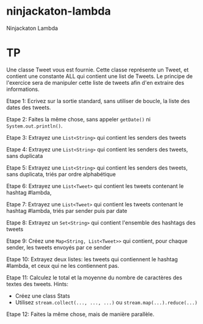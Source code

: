 ninjackaton-lambda
==================

Ninjackaton Lambda

# TP

Une classe Tweet vous est fournie. Cette classe représente un Tweet, et contient une constante ALL qui contient 
une list de Tweets. Le principe de l'exercice sera de manipuler cette liste de tweets afin d'en extraire des 
informations.

Etape 1: Ecrivez sur la sortie standard, sans utiliser de boucle, la liste des dates des tweets.

Etape 2: Faites la même chose, sans appeler `getDate()` ni `System.out.println()`.

Etape 3: Extrayez une `List<String>` qui contient les senders des tweets

Etape 4: Extrayez une `List<String>` qui contient les senders des tweets, sans duplicata

Etape 5: Extrayez une `List<String>` qui contient les senders des tweets, sans duplicata, triés par ordre alphabétique

Etape 6: Extrayez une `List<Tweet>` qui contient les tweets contenant le hashtag #lambda, 

Etape 7: Extrayez une `List<Tweet>` qui contient les tweets contenant le hashtag #lambda, triés par sender puis par date

Etape 8: Extrayez un `Set<String>` qui contient l'ensemble des hashtags des tweets

Etape 9: Créez une `Map<String, List<Tweet>>` qui contient, pour chaque sender, les tweets envoyés par ce sender

Etape 10: Extrayez deux listes: les tweets qui contiennent le hashtag #lambda, et ceux qui ne les contiennent pas.

Etape 11: Calculez le total et la moyenne du nombre de caractères des textes des tweets. Hints:
 - Créez une class Stats
 - Utilisez `stream.collect(..., ..., ...)` ou `stream.map(...).reduce(...)`

Etape 12: Faites la même chose, mais de manière parallèle.

